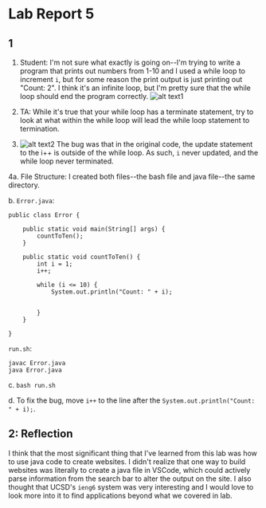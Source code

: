 # Lab Report 5

## 1
1. Student: I'm not sure what exactly is going on--I'm trying to write a program that prints out numbers from 1-10 and I used a while loop to increment `i`, but for some reason the print output is just printing out "Count: 2". I think it's an infinite loop, but I'm pretty sure that the while loop should end the program correctly.
![alt text1](./infinite1) 

2. TA: While it's true that your while loop has a terminate statement, try to look at what within the while loop will lead the while loop statement to termination.

3. ![alt text2](./infinite2)
The bug was that in the original code, the update statement to the i++ is outside of the while loop. As such, `i` never updated, and the while loop never terminated.

4a. File Structure: I created both files--the bash file and java file--the same directory. 

b. `Error.java`:
```
public class Error {

    public static void main(String[] args) {
        countToTen();
    }

    public static void countToTen() {
        int i = 1;
        i++;

        while (i <= 10) {
            System.out.println("Count: " + i);


        }
    }
    
}
```

`run.sh`:
```
javac Error.java
java Error.java
```
c. `bash run.sh`

d. To fix the bug, move `i++` to the line after the `System.out.println("Count: " + i);`.

## 2: Reflection

I think that the most significant thing that I've learned from this lab was how to use java code to create websites. I didn't realize that one way to build websites was literally to create a java file in VSCode, which could actively parse information from the search bar to alter the output on the site. I also thought that UCSD's `ieng6` system was very interesting and I would love to look more into it to find applications beyond what we covered in lab.

